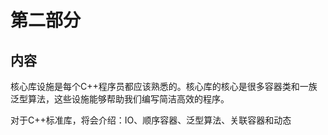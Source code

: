 # 第二部分

## 内容

核心库设施是每个C++程序员都应该熟悉的。核心库的核心是很多容器类和一族泛型算法，这些设施能够帮助我们编写简洁高效的程序。

对于C++标准库，将会介绍：IO、顺序容器、泛型算法、关联容器和动态




